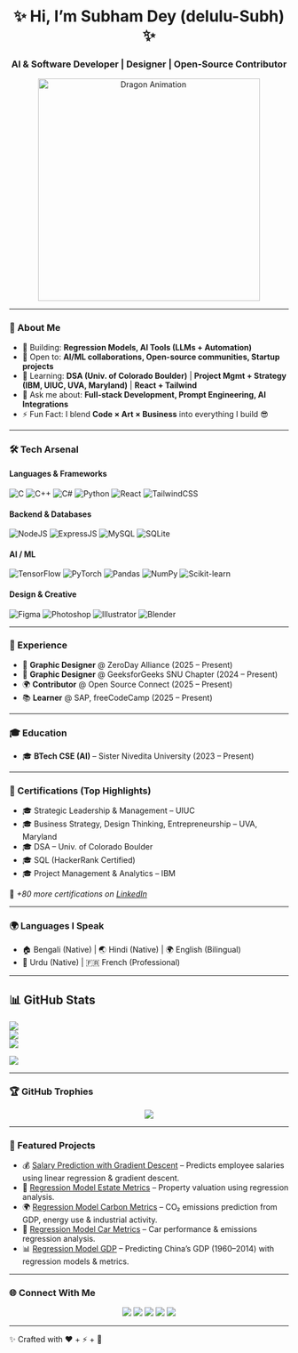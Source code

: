 <!-- Profile Banner (Optional - you can design one in Canva and upload it) -->
<h1 align="center">✨ Hi, I’m Subham Dey (delulu-Subh) ✨</h1>
<h3 align="center">AI & Software Developer | Designer | Open-Source Contributor</h3>

<p align="center">
  <img src="https://media4.giphy.com/media/v1.Y2lkPTc5MGI3NjExbXlwY2xwMmpycWhzMHN3b2R4eXBzdTlsaXozd21vNjBuaG43Z3R6MyZlcD12MV9pbnRlcm5hbF9naWZfYnlfaWQmY3Q9Zw/78XCFBGOlS6keY1Bil/giphy.gif" width="400" alt="Dragon Animation" />
</p>

---

### 🚀 About Me  
- 🔭 Building: **Regression Models, AI Tools (LLMs + Automation)**  
- 🤝 Open to: **AI/ML collaborations, Open-source communities, Startup projects**  
- 🌱 Learning: **DSA (Univ. of Colorado Boulder)** | **Project Mgmt + Strategy (IBM, UIUC, UVA, Maryland)** | **React + Tailwind**  
- 💬 Ask me about: **Full-stack Development, Prompt Engineering, AI Integrations**  
- ⚡ Fun Fact: I blend **Code × Art × Business** into everything I build 😎  

---

### 🛠️ Tech Arsenal  

#### Languages & Frameworks  
![C](https://img.shields.io/badge/C-00599C?style=flat&logo=c&logoColor=white)
![C++](https://img.shields.io/badge/C++-00599C?style=flat&logo=c%2B%2B&logoColor=white)
![C#](https://img.shields.io/badge/C%23-239120?style=flat&logo=c-sharp&logoColor=white)
![Python](https://img.shields.io/badge/Python-3776AB?style=flat&logo=python&logoColor=white)
![React](https://img.shields.io/badge/React-20232A?style=flat&logo=react&logoColor=61DAFB)
![TailwindCSS](https://img.shields.io/badge/Tailwind_CSS-38B2AC?style=flat&logo=tailwind-css&logoColor=white)

#### Backend & Databases  
![NodeJS](https://img.shields.io/badge/Node.js-339933?style=flat&logo=nodedotjs&logoColor=white)
![ExpressJS](https://img.shields.io/badge/Express.js-000000?style=flat&logo=express&logoColor=white)
![MySQL](https://img.shields.io/badge/MySQL-005C84?style=flat&logo=mysql&logoColor=white)
![SQLite](https://img.shields.io/badge/SQLite-07405E?style=flat&logo=sqlite&logoColor=white)

#### AI / ML  
![TensorFlow](https://img.shields.io/badge/TensorFlow-FF6F00?style=flat&logo=tensorflow&logoColor=white)
![PyTorch](https://img.shields.io/badge/PyTorch-EE4C2C?style=flat&logo=pytorch&logoColor=white)
![Pandas](https://img.shields.io/badge/Pandas-150458?style=flat&logo=pandas&logoColor=white)
![NumPy](https://img.shields.io/badge/Numpy-013243?style=flat&logo=numpy&logoColor=white)
![Scikit-learn](https://img.shields.io/badge/Scikit--learn-F7931E?style=flat&logo=scikitlearn&logoColor=white)

#### Design & Creative  
![Figma](https://img.shields.io/badge/Figma-F24E1E?style=flat&logo=figma&logoColor=white)
![Photoshop](https://img.shields.io/badge/Adobe_Photoshop-31A8FF?style=flat&logo=adobe-photoshop&logoColor=white)
![Illustrator](https://img.shields.io/badge/Adobe_Illustrator-FF9A00?style=flat&logo=adobe-illustrator&logoColor=white)
![Blender](https://img.shields.io/badge/Blender-F5792A?style=flat&logo=blender&logoColor=white)

---

### 💼 Experience  
- 🎨 **Graphic Designer** @ ZeroDay Alliance (2025 – Present)  
- 🎨 **Graphic Designer** @ GeeksforGeeks SNU Chapter (2024 – Present)  
- 🌍 **Contributor** @ Open Source Connect (2025 – Present)  
- 📚 **Learner** @ SAP, freeCodeCamp (2025 – Present)  

---

### 🎓 Education  
- 🎓 **BTech CSE (AI)** – Sister Nivedita University (2023 – Present)  

---

### 📜 Certifications (Top Highlights)  
- 🎓 Strategic Leadership & Management – UIUC  
- 🎓 Business Strategy, Design Thinking, Entrepreneurship – UVA, Maryland  
- 🎓 DSA – Univ. of Colorado Boulder  
- 🎓 SQL (HackerRank Certified)  
- 🎓 Project Management & Analytics – IBM  

📌 *+80 more certifications on [LinkedIn](https://www.linkedin.com/in/delulu-subh/)*  

---

### 🌍 Languages I Speak  
- 🏠 Bengali (Native) | 🌏 Hindi (Native) | 🌍 English (Bilingual)  
- 🕌 Urdu (Native) | 🇫🇷 French (Professional)  

---

## 📊 GitHub Stats
![](https://github-readme-stats.vercel.app/api?username=delulu-Subh&theme=dark&hide_border=false&include_all_commits=false&count_private=false)<br/>
![](https://nirzak-streak-stats.vercel.app/?user=delulu-Subh&theme=dark&hide_border=false)<br/>
![](https://github-readme-stats.vercel.app/api/top-langs/?username=delulu-Subh&theme=dark&hide_border=false&include_all_commits=false&count_private=false&layout=compact)

[![](https://visitcount.itsvg.in/api?id=delulu-Subh&icon=0&color=0)](https://visitcount.itsvg.in)

---

### 🏆 GitHub Trophies  
<p align="center">
  <img src="https://github-profile-trophy.vercel.app/?username=delulu-Subh&theme=radical&no-frame=true&margin-w=15" />
</p>

---

### 📌 Featured Projects  
- 💰 [Salary Prediction with Gradient Descent](https://github.com/delulu-Subh/SalaryPredictionGradientDescent) – Predicts employee salaries using linear regression & gradient descent.  
- 🏡 [Regression Model Estate Metrics](https://github.com/delulu-Subh/RegressionModelEstateMetrics) – Property valuation using regression analysis.  
- 🌍 [Regression Model Carbon Metrics](https://github.com/delulu-Subh/RegressionModelCarbonMetrics) – CO₂ emissions prediction from GDP, energy use & industrial activity.  
- 🚗 [Regression Model Car Metrics](https://github.com/delulu-Subh/RegressionModelCarMetrics) – Car performance & emissions regression analysis.  
- 📊 [Regression Model GDP](https://github.com/delulu-Subh/RegressionModelGDP) – Predicting China’s GDP (1960–2014) with regression models & metrics.  

---

### 🌐 Connect With Me  
<p align="center">
  <a href="mailto:sdey200406@gmail.com"><img src="https://img.shields.io/badge/Gmail-D14836?style=flat&logo=gmail&logoColor=white" /></a>
  <a href="https://www.linkedin.com/in/delulu-subh/"><img src="https://img.shields.io/badge/LinkedIn-0077B5?style=flat&logo=linkedin&logoColor=white" /></a>
  <a href="https://x.com/_subham_dey_"><img src="https://img.shields.io/badge/Twitter-1DA1F2?style=flat&logo=twitter&logoColor=white" /></a>
  <a href="https://www.threads.net/@delulu_subh_"><img src="https://img.shields.io/badge/Threads-000000?style=flat&logo=threads&logoColor=white" /></a>
  <a href="https://github.com/delulu-Subh"><img src="https://img.shields.io/badge/GitHub-181717?style=flat&logo=github&logoColor=white" /></a>
</p>

---

✨ Crafted with ❤️ + ⚡ + 🎨
